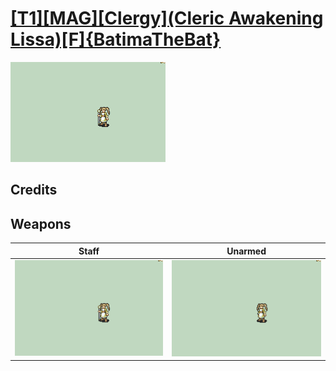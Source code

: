 # [\[T1\]\[MAG\]\[Clergy\]\(Cleric Awakening Lissa\)\[F\]{BatimaTheBat}](./)

<img src="./7.%20Staff/Staff_000.png" alt="[T1][MAG][Clergy](Cleric Awakening Lissa)[F]{BatimaTheBat} standing" />

## Credits



## Weapons


|Staff |Unarmed |
|  :---: | :---: |
| <img alt="Staff animation" src="./7.%20Staff/Staff.gif" /> | <img alt="Unarmed animation" src="./8.%20Unarmed/Unarmed.gif" /> |
